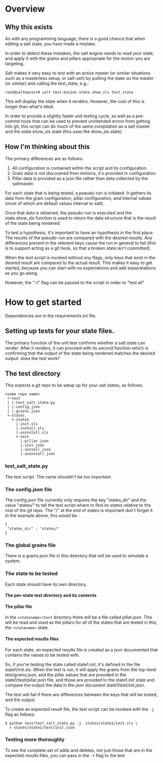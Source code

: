 # Overview
## Why this exists

As with any programming language, there is a good chance that when
editing a salt state, you have made a mistake.

In order to detect these mistakes, the salt engine needs to read your
state, and apply it with the grains and pillars appropriate for the
minion you are targeting.

Salt makes it very easy to test with an active master (or similar
situations such as a masterless setup, or salt-ssh) by putting the state
on the master (or similar) and calling the test_state, e.g.:

```
root@saltmaster# salt test-minion state.show_sls test_state
```

This will display the state when it renders.  However, the cost of this
is longer than what's ideal.

In order to provide a slightly faster unit testing cycle, as well as a
pre-commit hook that can be used to prevent unintended errors from
getting into git, this script can do much of the same compilation as a salt
master and the state.show\_sls state (this uses the show\_sls state).

## How I'm thinking about this

The primary differences are as follows:

1. All configuration is contained within the script and its configuration.
1. Grain data is not discovered from minions, it's provided in configuration.
1. Pillar data is provided as a json file rather than data collected by the saltmaster.

For each state that is being tested, a pseudo-run is initiated.  It
gathers its data from the grain configuration, pillar configuration, and
internal values (most of which are default values internal to salt).

Once that data is obtained, the pseudo-run is executed and the
state.show\_sls function is used to return the data structure that is
the result of the state being rendered.

To test a hypothesis, it's important to have an hypothesis in the first
place.  The results of the pseudo-run are compared with the desired
results.  Any differences present in the relevent keys cause the run in
general to fail (this is to support acting as a git hook, so that a
broken state isn't committed).

When the test script is invoked without any flags, only keys that exist
in the desired result are compared to the actual result.  This makes it
easy to get started, because you can start with no expectations and add
expecetations as you go along.

However, the "-t" flag can be passed to the script in order to "test all"

# How to get started

Dependencies are in the requirements.txt file.

## Setting up tests for your state files.

The primary function of the unit test confirms whether a salt state can
render.  After it renders, it can proceed with its second function which
is confirming that the output of the state being rendered matches the
desired output: does the test work?

## The test directory 

This expects a git repo to be setup up for your salt states, as follows:

```
<some repo name>
 +-test
 | |-test_salt_state.py
 | |-config.json
 | |-grains.json
 +-states
   +-state1
     |-init.sls
     |-install.sls
     |-uninstall.sls
     +-test
       |-pillar.json
       |-init.json
       |-install.json
       |-uninstall.json
```

### test\_salt\_state.py

The test script.  The name shouldn't be too important.

### The config.json file

The config.json file currently only requires the key "states_dir" and
the value "states/" to tell the test script where to find its states
relative to the root of the git repo.  The "/" at the end of states is
important don't forget it.  In the example above, this would be :

```
{
 "states_dir" : "states/"
}
```

### The global grains file

There is a grains.json file in this directory that will be used to 
simulate a system.

### The state to be tested

Each state should have its own directory.  
#### The per-state test directory and its contents

#### The pillar file

In the ```<statename>/test``` directory there will be a file called
pillar.json.  This will be read and used as the pillars for all of the
states that are tested in this, the ```<statename>``` state.

#### The expected results files

For each state, an expected results file is created as a json documented
that contains the values to be tested with.

So, if you're testing the state called state1.init, it's defined in the
file state1/init.sls.  When the test is run, it will apply the grains
from the top-level test/grains.json, and the pillar values that are
provided in the state1/test/pillar.json file, and those are provided to
the state1.init state and compare the output the data in the json
document state1/test/init.json.  

The test will fail if there are differences between the keys that will
be tested, and the output.

To create an expected result file, the test script can be invoked with
the ```-j``` flag as follows:

```
$ python test/test_salt_state.py -j  states/state1/init.sls \
  > states/state1/test/init.json
```

### Testing more thoroughly

To see the complete set of adds and deletes, not just those that are in
the expected results files, you can pass in the ```-t``` flag to the test

